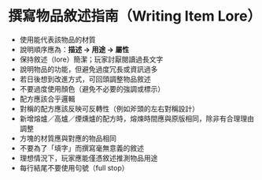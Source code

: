 # 撰寫物品敘述指南（Writing Item Lore）

- 使用能代表該物品的材質  
- 說明順序應為：**描述 → 用途 → 屬性**  
- 保持敘述（lore）簡潔；玩家討厭閱讀過長文字  
- 說明物品的功能，但避免過度冗長或資訊過多  
- 若日後想到改進方式，可回頭調整物品敘述  
- 不要過度使用顏色（避免不必要的強調或標示）  
- 配方應該合乎邏輯  
- 對稱的配方應該反映可反轉性（例如斧頭的左右對稱設計）  
- 新增熔爐／高爐／煙燻爐的配方時，熔煉時間應與原版相同，除非有合理理由調整  
- 方塊的材質應與對應的物品相同  
- 不要為了「填字」而撰寫毫無意義的敘述  
- 理想情況下，玩家應能僅憑敘述推測物品用途  
- 每行結尾不要使用句號（full stop）  
